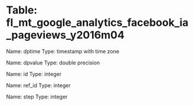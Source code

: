 Table: fl_mt_google_analytics_facebook_ia_pageviews_y2016m04
============================================================

Name: dptime
Type: timestamp with time zone

Name: dpvalue
Type: double precision

Name: id
Type: integer

Name: ref_id
Type: integer

Name: step
Type: integer

